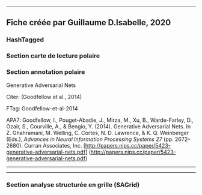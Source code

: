 
----
Fiche créée par Guillaume D.Isabelle, 2020 
---- 

### HashTagged 


### Section carte de lecture polaire
### Section annotation polaire
Generative Adversarial Nets



Citer: (Goodfellow et al., 2014)

FTag: Goodfellow-et-al-2014

APA7: Goodfellow, I., Pouget-Abadie, J., Mirza, M., Xu, B., Warde-Farley, D., Ozair, S., Courville, A., & Bengio, Y. (2014). Generative Adversarial Nets. In Z. Ghahramani, M. Welling, C. Cortes, N. D. Lawrence, & K. Q. Weinberger (Eds.), _Advances in Neural Information Processing Systems 27_ (pp. 2672–2680). Curran Associates, Inc. [http://papers.nips.cc/paper/5423-generative-adversarial-nets.pdf] (http://papers.nips.cc/paper/5423-generative-adversarial-nets.pdf)






----

----



### Section analyse structurée en grille (SAGrid)


